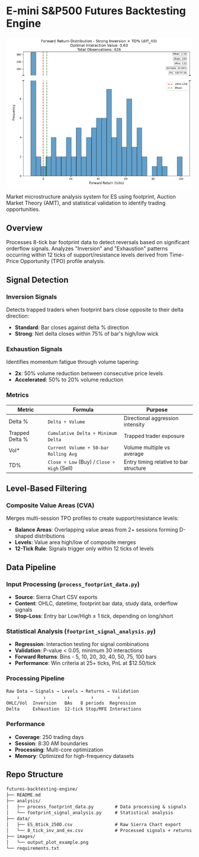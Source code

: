 <div>

  # E-mini S&P500 Futures Backtesting Engine

  <img src="images/output_plot_example.png" alt="Forward Returns Plot"/>

  Market microstructure analysis system for ES using footprint, Auction Market Theory (AMT), and statistical validation to identify trading opportunities.
  
</div>

## Overview

Processes 8-tick bar footprint data to detect reversals based on significant orderflow signals. Analyzes "Inversion" and "Exhaustion" patterns occurring within 12 ticks of support/resistance levels derived from Time-Price Opportunity (TPO) profile analysis.

## Signal Detection

### Inversion Signals
Detects trapped traders when footprint bars close opposite to their delta direction:
- **Standard**: Bar closes against delta % direction
- **Strong**: Net delta closes within 75% of bar's high/low wick

### Exhaustion Signals
Identifies momentum fatigue through volume tapering:
- **2x**: 50% volume reduction between consecutive price levels
- **Accelerated**: 50% to 20% volume reduction

### Metrics

| Metric | Formula | Purpose |
|--------|---------|---------|
| Delta % | `Delta ÷ Volume` | Directional aggression intensity |
| Trapped Delta % | `Cumulative Delta ÷ Minimum Delta` | Trapped trader exposure |
| Vol* | `Current Volume ÷ 50-bar Rolling Avg` | Volume multiple vs average |
| TD% | `Close ÷ Low` (Buy) / `Close ÷ High` (Sell) | Entry timing relative to bar structure |

## Level-Based Filtering

### Composite Value Areas (CVA)
Merges multi-session TPO profiles to create support/resistance levels:
- **Balance Areas**: Overlapping value areas from 2+ sessions forming D-shaped distributions
- **Levels**: Value area high/low of composite merges
- **12-Tick Rule**: Signals trigger only within 12 ticks of levels

## Data Pipeline

### Input Processing (`process_footprint_data.py`)
- **Source**: Sierra Chart CSV exports
- **Content**: OHLC, datetime, footprint bar data, study data, orderflow signals
- **Stop-Loss**: Entry bar Low/High ± 1 tick, depending on long/short

### Statistical Analysis (`footprint_signal_analysis.py`)
- **Regression**: Interaction testing for signal combinations
- **Validation**: P-value < 0.05, minimum 30 interactions
- **Forward Returns**: Bins - 5, 10, 20, 30, 40, 50, 75, 100 bars
- **Performance**: Win criteria at 25+ ticks, PnL at $12.50/tick

### Processing Pipeline
```
Raw Data → Signals → Levels → Returns → Validation
    ↓         ↓        ↓        ↓         ↓
OHLC/Vol  Inversion   BAs   8 periods  Regression
Delta     Exhaustion  12-tick Stop/MFE Interactions
```

### Performance
- **Coverage**: 250 trading days
- **Session**: 8:30 AM boundaries
- **Processing**: Multi-core optimization
- **Memory**: Optimized for high-frequency datasets

## Repo Structure

```
futures-backtesting-engine/
├── README.md
├── analysis/
│   ├── process_footprint_data.py        # Data processing & signals
│   └── footprint_signal_analysis.py     # Statistical analysis
├── data/
│   ├── ES_8tick_250D.csv                # Raw Sierra Chart export
│   └── 8_tick_inv_and_ex.csv            # Processed signals + returns
├── images/
│   └── output_plot_example.png
└── requirements.txt
```
